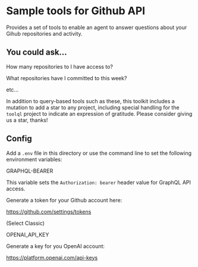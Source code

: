 # Sample tools for Github API

Provides a set of tools to enable an agent to answer questions about your Gihub repositories and activity.

## You could ask...

How many repositories to I have access to?

What repositories have I committed to this week?

etc...

In addition to query-based tools such as these, this toolkit includes a mutation to add a star to any project, including special handling for the `toolql` project to indicate an expression of gratitude. Please consider giving us a star, thanks!

## Config

Add a `.env` file in this directory or use the command line to set the following environment variables:

GRAPHQL-BEARER

This variable sets the `Authorization: bearer` header value for GraphQL API access.

Generate a token for your Github account here:

https://github.com/settings/tokens

(Select Classic)

OPENAI_API_KEY

Generate a key for you OpenAI account:

https://platform.openai.com/api-keys

